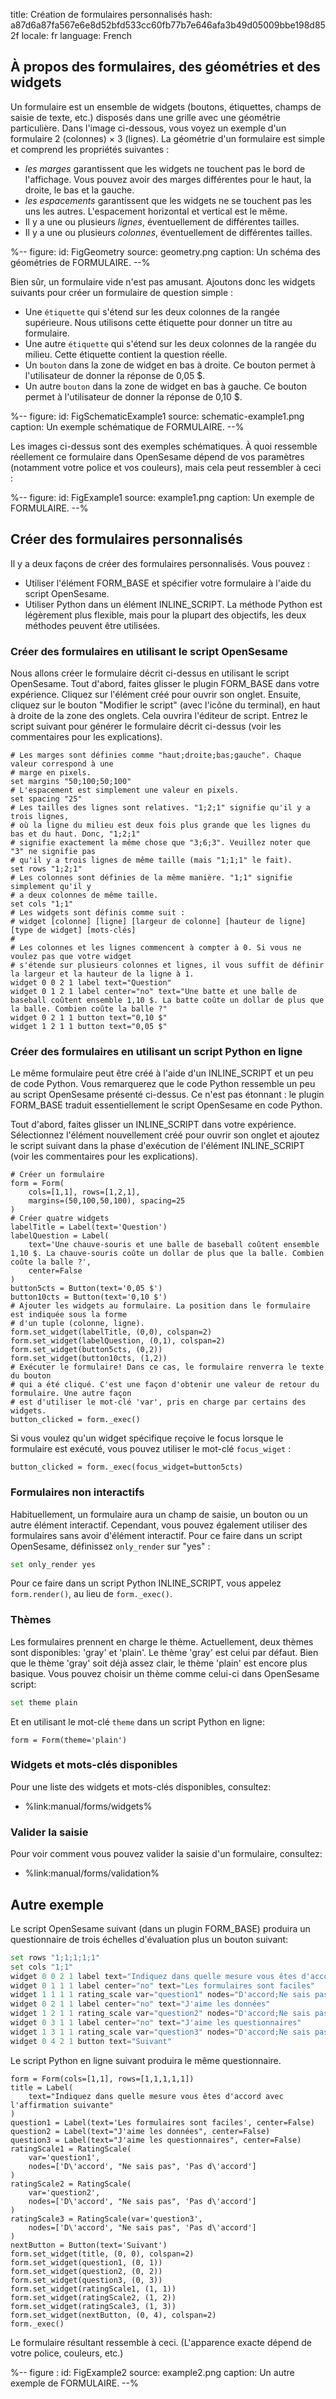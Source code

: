 title: Création de formulaires personnalisés
hash: a87d6a87fa567e6e8d52bfd533cc60fb77b7e646afa3b49d05009bbe198d852f
locale: fr
language: French

## À propos des formulaires, des géométries et des widgets

Un formulaire est un ensemble de widgets (boutons, étiquettes, champs de saisie de texte, etc.) disposés dans une grille avec une géométrie particulière. Dans l'image ci-dessous, vous voyez un exemple d'un formulaire 2 (colonnes) × 3 (lignes). La géométrie d'un formulaire est simple et comprend les propriétés suivantes :

- *les marges* garantissent que les widgets ne touchent pas le bord de l'affichage. Vous pouvez avoir des marges différentes pour le haut, la droite, le bas et la gauche.
- *les espacements* garantissent que les widgets ne se touchent pas les uns les autres. L'espacement horizontal et vertical est le même.
- Il y a une ou plusieurs *lignes*, éventuellement de différentes tailles.
- Il y a une ou plusieurs *colonnes*, éventuellement de différentes tailles.

%--
figure:
 id: FigGeometry
 source: geometry.png
 caption: Un schéma des géométries de FORMULAIRE.
--%

Bien sûr, un formulaire vide n'est pas amusant. Ajoutons donc les widgets suivants pour créer un formulaire de question simple :

- Une `étiquette` qui s'étend sur les deux colonnes de la rangée supérieure. Nous utilisons cette étiquette pour donner un titre au formulaire.
- Une autre `étiquette` qui s'étend sur les deux colonnes de la rangée du milieu. Cette étiquette contient la question réelle.
- Un `bouton` dans la zone de widget en bas à droite. Ce bouton permet à l'utilisateur de donner la réponse de 0,05 $.
- Un autre `bouton` dans la zone de widget en bas à gauche. Ce bouton permet à l'utilisateur de donner la réponse de 0,10 $.

%--
figure:
 id: FigSchematicExample1
 source: schematic-example1.png
 caption: Un exemple schématique de FORMULAIRE.
--%

Les images ci-dessus sont des exemples schématiques. À quoi ressemble réellement ce formulaire dans OpenSesame dépend de vos paramètres (notamment votre police et vos couleurs), mais cela peut ressembler à ceci :

%--
figure:
 id: FigExample1
 source: example1.png
 caption: Un exemple de FORMULAIRE.
--%

## Créer des formulaires personnalisés

Il y a deux façons de créer des formulaires personnalisés. Vous pouvez :

- Utiliser l'élément FORM_BASE et spécifier votre formulaire à l'aide du script OpenSesame.
- Utiliser Python dans un élément INLINE_SCRIPT. La méthode Python est légèrement plus flexible, mais pour la plupart des objectifs, les deux méthodes peuvent être utilisées.

### Créer des formulaires en utilisant le script OpenSesame

Nous allons créer le formulaire décrit ci-dessus en utilisant le script OpenSesame. Tout d'abord, faites glisser le plugin FORM_BASE dans votre expérience. Cliquez sur l'élément créé pour ouvrir son onglet. Ensuite, cliquez sur le bouton "Modifier le script" (avec l'icône du terminal), en haut à droite de la zone des onglets. Cela ouvrira l'éditeur de script. Entrez le script suivant pour générer le formulaire décrit ci-dessus (voir les commentaires pour les explications).

~~~
# Les marges sont définies comme "haut;droite;bas;gauche". Chaque valeur correspond à une
# marge en pixels.
set margins "50;100;50;100"
# L'espacement est simplement une valeur en pixels.
set spacing "25"
# Les tailles des lignes sont relatives. "1;2;1" signifie qu'il y a trois lignes,
# où la ligne du milieu est deux fois plus grande que les lignes du bas et du haut. Donc, "1;2;1"
# signifie exactement la même chose que "3;6;3". Veuillez noter que "3" ne signifie pas
# qu'il y a trois lignes de même taille (mais "1;1;1" le fait).
set rows "1;2;1"
# Les colonnes sont définies de la même manière. "1;1" signifie simplement qu'il y
# a deux colonnes de même taille.
set cols "1;1"
# Les widgets sont définis comme suit :
# widget [colonne] [ligne] [largeur de colonne] [hauteur de ligne] [type de widget] [mots-clés]
#
# Les colonnes et les lignes commencent à compter à 0. Si vous ne voulez pas que votre widget
# s'étende sur plusieurs colonnes et lignes, il vous suffit de définir la largeur et la hauteur de la ligne à 1.
widget 0 0 2 1 label text="Question"
widget 0 1 2 1 label center="no" text="Une batte et une balle de baseball coûtent ensemble 1,10 $. La batte coûte un dollar de plus que la balle. Combien coûte la balle ?"
widget 0 2 1 1 button text="0,10 $"
widget 1 2 1 1 button text="0,05 $"
~~~

### Créer des formulaires en utilisant un script Python en ligne

Le même formulaire peut être créé à l'aide d'un INLINE_SCRIPT et un peu de code Python. Vous remarquerez que le code Python ressemble un peu au script OpenSesame présenté ci-dessus. Ce n'est pas étonnant : le plugin FORM_BASE traduit essentiellement le script OpenSesame en code Python.

Tout d'abord, faites glisser un INLINE_SCRIPT dans votre expérience. Sélectionnez l'élément nouvellement créé pour ouvrir son onglet et ajoutez le script suivant dans la phase d'exécution de l'élément INLINE_SCRIPT (voir les commentaires pour les explications).

~~~ .python
# Créer un formulaire
form = Form(
    cols=[1,1], rows=[1,2,1],
    margins=(50,100,50,100), spacing=25
)
# Créer quatre widgets
labelTitle = Label(text='Question')
labelQuestion = Label(
    text='Une chauve-souris et une balle de baseball coûtent ensemble 1,10 $. La chauve-souris coûte un dollar de plus que la balle. Combien coûte la balle ?',
    center=False
)
button5cts = Button(text='0,05 $')
button10cts = Button(text='0,10 $')
# Ajouter les widgets au formulaire. La position dans le formulaire est indiquée sous la forme
# d'un tuple (colonne, ligne).
form.set_widget(labelTitle, (0,0), colspan=2)
form.set_widget(labelQuestion, (0,1), colspan=2)
form.set_widget(button5cts, (0,2))
form.set_widget(button10cts, (1,2))
# Exécuter le formulaire! Dans ce cas, le formulaire renverra le texte du bouton
# qui a été cliqué. C'est une façon d'obtenir une valeur de retour du formulaire. Une autre façon
# est d'utiliser le mot-clé 'var', pris en charge par certains des widgets.
button_clicked = form._exec()
~~~

Si vous voulez qu'un widget spécifique reçoive le focus lorsque le formulaire est exécuté, vous pouvez utiliser le mot-clé `focus_wiget` :

~~~ .python
button_clicked = form._exec(focus_widget=button5cts)
~~~

### Formulaires non interactifs

Habituellement, un formulaire aura un champ de saisie, un bouton ou un autre élément interactif. Cependant, vous pouvez également utiliser des formulaires sans avoir d'élément interactif. Pour ce faire dans un script OpenSesame, définissez `only_render` sur "yes" :

```python
set only_render yes
```

Pour ce faire dans un script Python INLINE_SCRIPT, vous appelez `form.render()`, au lieu de `form._exec()`.

### Thèmes

Les formulaires prennent en charge le thème. Actuellement, deux thèmes sont disponibles: 'gray' et 'plain'. Le thème 'gray' est celui par défaut. Bien que le thème 'gray' soit déjà assez clair, le thème 'plain' est encore plus basique. Vous pouvez choisir un thème comme celui-ci dans OpenSesame script:

```python
set theme plain
```

Et en utilisant le mot-clé `theme` dans un script Python en ligne:

~~~ .python
form = Form(theme='plain')
~~~

### Widgets et mots-clés disponibles

Pour une liste des widgets et mots-clés disponibles, consultez:

- %link:manual/forms/widgets%

### Valider la saisie

Pour voir comment vous pouvez valider la saisie d'un formulaire, consultez:

- %link:manual/forms/validation%

## Autre exemple

Le script OpenSesame suivant (dans un plugin FORM_BASE) produira un questionnaire de trois échelles d'évaluation plus un bouton suivant:

```python
set rows "1;1;1;1;1"
set cols "1;1"
widget 0 0 2 1 label text="Indiquez dans quelle mesure vous êtes d'accord avec les affirmations suivantes"
widget 0 1 1 1 label center="no" text="Les formulaires sont faciles"
widget 1 1 1 1 rating_scale var="question1" nodes="D'accord;Ne sais pas;Pas d'accord"
widget 0 2 1 1 label center="no" text="J'aime les données"
widget 1 2 1 1 rating_scale var="question2" nodes="D'accord;Ne sais pas;Pas d'accord"
widget 0 3 1 1 label center="no" text="J'aime les questionnaires"
widget 1 3 1 1 rating_scale var="question3" nodes="D'accord;Ne sais pas;Pas d'accord"
widget 0 4 2 1 button text="Suivant"
```

Le script Python en ligne suivant produira le même questionnaire.

~~~ .python
form = Form(cols=[1,1], rows=[1,1,1,1,1])
title = Label(
    text="Indiquez dans quelle mesure vous êtes d'accord avec l'affirmation suivante"
)
question1 = Label(text='Les formulaires sont faciles', center=False)
question2 = Label(text="J'aime les données", center=False)
question3 = Label(text="J'aime les questionnaires", center=False)
ratingScale1 = RatingScale(
    var='question1',
    nodes=['D\'accord', "Ne sais pas", 'Pas d\'accord']
)
ratingScale2 = RatingScale(
    var='question2',
    nodes=['D\'accord', "Ne sais pas", 'Pas d\'accord']
)
ratingScale3 = RatingScale(var='question3',
    nodes=['D\'accord', "Ne sais pas", 'Pas d\'accord']
)
nextButton = Button(text='Suivant')
form.set_widget(title, (0, 0), colspan=2)
form.set_widget(question1, (0, 1))
form.set_widget(question2, (0, 2))
form.set_widget(question3, (0, 3))
form.set_widget(ratingScale1, (1, 1))
form.set_widget(ratingScale2, (1, 2))
form.set_widget(ratingScale3, (1, 3))
form.set_widget(nextButton, (0, 4), colspan=2)
form._exec()
~~~

Le formulaire résultant ressemble à ceci. (L'apparence exacte dépend de votre police, couleurs, etc.)

%--
figure :
 id: FigExample2
 source: example2.png
 caption: Un autre exemple de FORMULAIRE.
--%